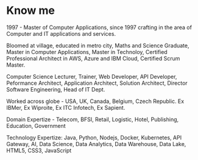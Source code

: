 # Know me

1997 - Master of Computer Applications, since 1997 crafting in the area of Computer and IT applications and services.

Bloomed at village, educated in metro city, Maths and Science Graduate, Master in Computer Applications, Master in Technoloy, Certified Professional Architect in AWS, Azure and IBM Cloud, Certified Scrum Master.

Computer Science Lecturer, Trainer, Web Developer, API Developer, Peformance Architect, Application Architect, Solution Architect, Director Software Engineering, Head of IT Dept.

Worked across globe - USA, UK, Canada, Belgium, Czech Republic. Ex IBMer, Ex Wiproite, Ex ITC Infotech, Ex Sapient.

Domain Expertize - Telecom, BFSI, Retail, Logistic, Hotel, Publishing, Education, Government

Technology Expertize: Java, Python, Nodejs, Docker, Kubernetes, API Gateway, AI, Data Science, Data Analytics, Data Warehouse, Data Lake, HTML5, CSS3, JavaScript

 
